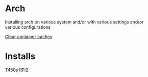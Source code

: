 Arch
====

Installing arch on various system and/or with various settings and/or various configurations

[Clear container caches](https://github.com/enckse/howdoi/blob/master/software/arch/caches.md)

# Installs
[T450s](https://github.com/enckse/howdoi/blob/master/software/arch/Thinkpad-T450s/README.md)
[RPi2](https://github.com/enckse/howdoi/blob/master/software/arch/RPi2/README.md)
